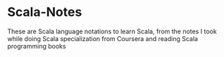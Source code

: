 # Scala-Notes
These are Scala language notations to learn Scala, from the notes I took while doing Scala specialization from Coursera and reading Scala programming books
